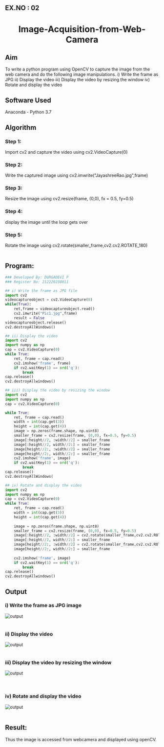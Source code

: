 ## EX.NO : 02
# <p align="center">  Image-Acquisition-from-Web-Camera</p>

## Aim

To write a python program using OpenCV to capture the image from the web camera and do the following image manipulations.
i) Write the frame as JPG 
ii) Display the video 
iii) Display the video by resizing the window
iv) Rotate and display the video

## Software Used
Anaconda - Python 3.7
## Algorithm
### Step 1:
Import cv2 and capture the video using cv2.VideoCapture(0)
<br>

### Step 2:
Write the captured image using cv2.imwrite("JayashreeRao.jpg",frame)
<br>

### Step 3:
Resize the image using cv2.resize(frame, (0,0), fx = 0.5, fy=0.5)
<br>

### Step 4:
display the image until the loop gets over
<br>

### Step 5:
Rotate the image using cv2.rotate(smaller_frame,cv2.cv2.ROTATE_180)
<br>
<br>

## Program:
``` Python
### Developed By: DURGADEVI P
### Register No: 212220230011

## i) Write the frame as JPG file
import cv2
videocaptureobject = cv2.VideoCapture(0)
while(True):
    ret,frame = videocaptureobject.read()
    cv2.imwrite("Pic1.jpg",frame)
    result = False 
videocaptureobject.release()
cv2.destroyAllWindows()

## ii) Display the video
import cv2
import numpy as np
cap = cv2.VideoCapture(0)
while True:
    ret, frame = cap.read()
    cv2.imshow('frame', frame)
    if cv2.waitKey(1) == ord('q'):
        break
cap.release()
cv2.destroyAllwindows()

## iii) Display the video by resizing the window
import cv2
import numpy as np
cap = cv2.VideoCapture(0)

while True:
    ret, frame = cap.read()
    width = int(cap.get(3))
    height = int(cap.get(4))
    image = np.zeros(frame.shape, np.uint8)
    smaller_frame = cv2.resize(frame, (0,0), fx=0.5, fy=0.5)
    image[:height//2, :width//2] = smaller_frame
    image[:height//2, width//2:] = smaller_frame
    image[height//2:, :width//2] = smaller_frame
    image[height//2:, width//2:] = smaller_frame
    cv2.imshow('frame', image)
    if cv2.waitKey(1) == ord('q'):
        break
cap.release()
cv2.destroyAllWindows(

## iv) Rotate and display the video
import cv2
import numpy as np
cap = cv2.VideoCapture(0)
while True:
    ret, frame = cap.read()
    width = int(cap.get(3))
    height = int(cap.get(4))
    
    image = np.zeros(frame.shape, np.uint8)
    smaller_frame = cv2.resize(frame, (0,0), fx=0.5, fy=0.5)
    image[:height//2, :width//2] = cv2.rotate(smaller_frame,cv2.cv2.ROTATE_180)
    image[:height//2, width//2:] = smaller_frame
    image[height//2:, :width//2] = cv2.rotate(smaller_frame,cv2.cv2.ROTATE_180)
    image[height//2:, width//2:] = smaller_frame
    
    cv2.imshow('frame', image)
    if cv2.waitKey(1) == ord('q'):
        break
cap.release()
cv2.destroyAllwindows()
```
## Output

### i) Write the frame as JPG image

![output](./static/img/p1.jpeg)
</br>
</br>


### ii) Display the video
![output](./static/img/p2.jpeg)
</br>
</br>


### iii) Display the video by resizing the window
![output](./static/img/p3.jpeg)
</br>
</br>
</br>



### iv) Rotate and display the video
![output](./static/img/p4.jpeg)
</br>
</br>





## Result:
Thus the image is accessed from webcamera and displayed using openCV.

